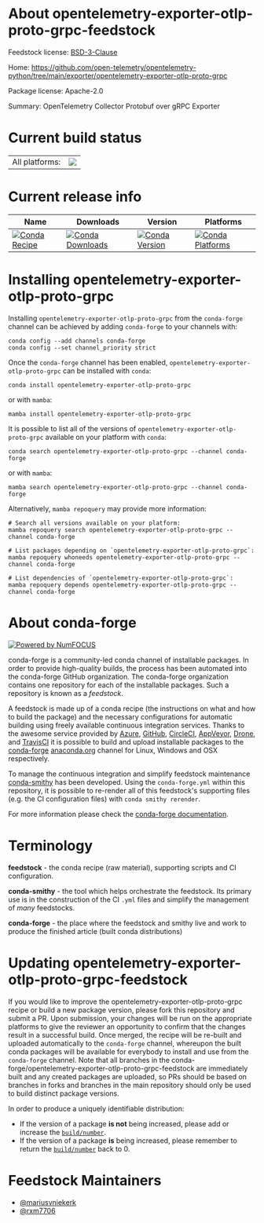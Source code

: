 About opentelemetry-exporter-otlp-proto-grpc-feedstock
======================================================

Feedstock license: [BSD-3-Clause](https://github.com/conda-forge/opentelemetry-exporter-otlp-proto-grpc-feedstock/blob/main/LICENSE.txt)

Home: https://github.com/open-telemetry/opentelemetry-python/tree/main/exporter/opentelemetry-exporter-otlp-proto-grpc

Package license: Apache-2.0

Summary: OpenTelemetry Collector Protobuf over gRPC Exporter

Current build status
====================


<table><tr><td>All platforms:</td>
    <td>
      <a href="https://dev.azure.com/conda-forge/feedstock-builds/_build/latest?definitionId=13860&branchName=main">
        <img src="https://dev.azure.com/conda-forge/feedstock-builds/_apis/build/status/opentelemetry-exporter-otlp-proto-grpc-feedstock?branchName=main">
      </a>
    </td>
  </tr>
</table>

Current release info
====================

| Name | Downloads | Version | Platforms |
| --- | --- | --- | --- |
| [![Conda Recipe](https://img.shields.io/badge/recipe-opentelemetry--exporter--otlp--proto--grpc-green.svg)](https://anaconda.org/conda-forge/opentelemetry-exporter-otlp-proto-grpc) | [![Conda Downloads](https://img.shields.io/conda/dn/conda-forge/opentelemetry-exporter-otlp-proto-grpc.svg)](https://anaconda.org/conda-forge/opentelemetry-exporter-otlp-proto-grpc) | [![Conda Version](https://img.shields.io/conda/vn/conda-forge/opentelemetry-exporter-otlp-proto-grpc.svg)](https://anaconda.org/conda-forge/opentelemetry-exporter-otlp-proto-grpc) | [![Conda Platforms](https://img.shields.io/conda/pn/conda-forge/opentelemetry-exporter-otlp-proto-grpc.svg)](https://anaconda.org/conda-forge/opentelemetry-exporter-otlp-proto-grpc) |

Installing opentelemetry-exporter-otlp-proto-grpc
=================================================

Installing `opentelemetry-exporter-otlp-proto-grpc` from the `conda-forge` channel can be achieved by adding `conda-forge` to your channels with:

```
conda config --add channels conda-forge
conda config --set channel_priority strict
```

Once the `conda-forge` channel has been enabled, `opentelemetry-exporter-otlp-proto-grpc` can be installed with `conda`:

```
conda install opentelemetry-exporter-otlp-proto-grpc
```

or with `mamba`:

```
mamba install opentelemetry-exporter-otlp-proto-grpc
```

It is possible to list all of the versions of `opentelemetry-exporter-otlp-proto-grpc` available on your platform with `conda`:

```
conda search opentelemetry-exporter-otlp-proto-grpc --channel conda-forge
```

or with `mamba`:

```
mamba search opentelemetry-exporter-otlp-proto-grpc --channel conda-forge
```

Alternatively, `mamba repoquery` may provide more information:

```
# Search all versions available on your platform:
mamba repoquery search opentelemetry-exporter-otlp-proto-grpc --channel conda-forge

# List packages depending on `opentelemetry-exporter-otlp-proto-grpc`:
mamba repoquery whoneeds opentelemetry-exporter-otlp-proto-grpc --channel conda-forge

# List dependencies of `opentelemetry-exporter-otlp-proto-grpc`:
mamba repoquery depends opentelemetry-exporter-otlp-proto-grpc --channel conda-forge
```


About conda-forge
=================

[![Powered by
NumFOCUS](https://img.shields.io/badge/powered%20by-NumFOCUS-orange.svg?style=flat&colorA=E1523D&colorB=007D8A)](https://numfocus.org)

conda-forge is a community-led conda channel of installable packages.
In order to provide high-quality builds, the process has been automated into the
conda-forge GitHub organization. The conda-forge organization contains one repository
for each of the installable packages. Such a repository is known as a *feedstock*.

A feedstock is made up of a conda recipe (the instructions on what and how to build
the package) and the necessary configurations for automatic building using freely
available continuous integration services. Thanks to the awesome service provided by
[Azure](https://azure.microsoft.com/en-us/services/devops/), [GitHub](https://github.com/),
[CircleCI](https://circleci.com/), [AppVeyor](https://www.appveyor.com/),
[Drone](https://cloud.drone.io/welcome), and [TravisCI](https://travis-ci.com/)
it is possible to build and upload installable packages to the
[conda-forge](https://anaconda.org/conda-forge) [anaconda.org](https://anaconda.org/)
channel for Linux, Windows and OSX respectively.

To manage the continuous integration and simplify feedstock maintenance
[conda-smithy](https://github.com/conda-forge/conda-smithy) has been developed.
Using the ``conda-forge.yml`` within this repository, it is possible to re-render all of
this feedstock's supporting files (e.g. the CI configuration files) with ``conda smithy rerender``.

For more information please check the [conda-forge documentation](https://conda-forge.org/docs/).

Terminology
===========

**feedstock** - the conda recipe (raw material), supporting scripts and CI configuration.

**conda-smithy** - the tool which helps orchestrate the feedstock.
                   Its primary use is in the construction of the CI ``.yml`` files
                   and simplify the management of *many* feedstocks.

**conda-forge** - the place where the feedstock and smithy live and work to
                  produce the finished article (built conda distributions)


Updating opentelemetry-exporter-otlp-proto-grpc-feedstock
=========================================================

If you would like to improve the opentelemetry-exporter-otlp-proto-grpc recipe or build a new
package version, please fork this repository and submit a PR. Upon submission,
your changes will be run on the appropriate platforms to give the reviewer an
opportunity to confirm that the changes result in a successful build. Once
merged, the recipe will be re-built and uploaded automatically to the
`conda-forge` channel, whereupon the built conda packages will be available for
everybody to install and use from the `conda-forge` channel.
Note that all branches in the conda-forge/opentelemetry-exporter-otlp-proto-grpc-feedstock are
immediately built and any created packages are uploaded, so PRs should be based
on branches in forks and branches in the main repository should only be used to
build distinct package versions.

In order to produce a uniquely identifiable distribution:
 * If the version of a package **is not** being increased, please add or increase
   the [``build/number``](https://docs.conda.io/projects/conda-build/en/latest/resources/define-metadata.html#build-number-and-string).
 * If the version of a package **is** being increased, please remember to return
   the [``build/number``](https://docs.conda.io/projects/conda-build/en/latest/resources/define-metadata.html#build-number-and-string)
   back to 0.

Feedstock Maintainers
=====================

* [@mariusvniekerk](https://github.com/mariusvniekerk/)
* [@rxm7706](https://github.com/rxm7706/)

